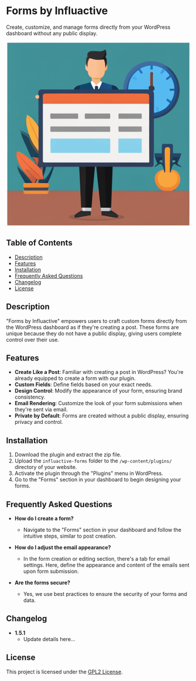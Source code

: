 # Forms by Influactive

Create, customize, and manage forms directly from your WordPress dashboard without any public display.

![Banner Image](form-banner.png)  <!-- Replace 'path_to_your_banner_image.png' with the path to your actual banner image, if you have one. -->

## Table of Contents

- [Description](#description)
- [Features](#features)
- [Installation](#installation)
- [Frequently Asked Questions](#frequently-asked-questions)
- [Changelog](#changelog)
- [License](#license)

## Description

"Forms by Influactive" empowers users to craft custom forms directly from the WordPress dashboard as if
they're creating a post. These forms are unique because they do not have a public display, giving users complete control
over their use.

## Features

- **Create Like a Post**: Familiar with creating a post in WordPress? You're already equipped to create a form with our
  plugin.
- **Custom Fields**: Define fields based on your exact needs.
- **Design Control**: Modify the appearance of your form, ensuring brand consistency.
- **Email Rendering**: Customize the look of your form submissions when they're sent via email.
- **Private by Default**: Forms are created without a public display, ensuring privacy and control.

## Installation

1. Download the plugin and extract the zip file.
2. Upload the `influactive-forms` folder to the `/wp-content/plugins/` directory of your website.
3. Activate the plugin through the "Plugins" menu in WordPress.
4. Go to the "Forms" section in your dashboard to begin designing your forms.

## Frequently Asked Questions

- **How do I create a form?**
    - Navigate to the "Forms" section in your dashboard and follow the intuitive steps, similar to post
      creation.

- **How do I adjust the email appearance?**
    - In the form creation or editing section, there's a tab for email settings. Here, define the appearance and content
      of the emails sent upon form submission.

- **Are the forms secure?**
    - Yes, we use best practices to ensure the security of your forms and data.

## Changelog

- **1.5.1**
    - Update details here...

## License

This project is licensed under the [GPL2 License](https://www.gnu.org/licenses/gpl-2.0.html).
